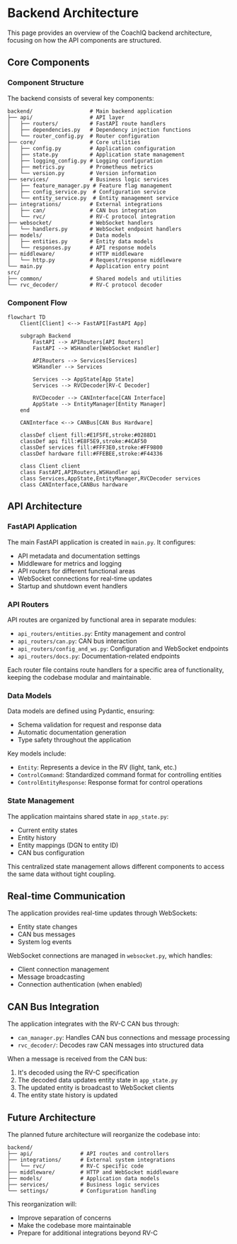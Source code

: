 # Backend Architecture

This page provides an overview of the CoachIQ backend architecture, focusing on how the API components are structured.

## Core Components

### Component Structure

The backend consists of several key components:

```text
backend/                  # Main backend application
├── api/                  # API layer
│   ├── routers/          # FastAPI route handlers
│   ├── dependencies.py   # Dependency injection functions
│   └── router_config.py  # Router configuration
├── core/                 # Core utilities
│   ├── config.py         # Application configuration
│   ├── state.py          # Application state management
│   ├── logging_config.py # Logging configuration
│   ├── metrics.py        # Prometheus metrics
│   └── version.py        # Version information
├── services/             # Business logic services
│   ├── feature_manager.py # Feature flag management
│   ├── config_service.py  # Configuration service
│   └── entity_service.py  # Entity management service
├── integrations/         # External integrations
│   ├── can/              # CAN bus integration
│   └── rvc/              # RV-C protocol integration
├── websocket/            # WebSocket handlers
│   └── handlers.py       # WebSocket endpoint handlers
├── models/               # Data models
│   ├── entities.py       # Entity data models
│   └── responses.py      # API response models
├── middleware/           # HTTP middleware
│   └── http.py           # Request/response middleware
└── main.py               # Application entry point
src/
├── common/               # Shared models and utilities
└── rvc_decoder/          # RV-C protocol decoder
```

### Component Flow

```mermaid
flowchart TD
    Client[Client] <--> FastAPI[FastAPI App]

    subgraph Backend
        FastAPI --> APIRouters[API Routers]
        FastAPI --> WSHandler[WebSocket Handler]

        APIRouters --> Services[Services]
        WSHandler --> Services

        Services --> AppState[App State]
        Services --> RVCDecoder[RV-C Decoder]

        RVCDecoder --> CANInterface[CAN Interface]
        AppState --> EntityManager[Entity Manager]
    end

    CANInterface <--> CANBus[CAN Bus Hardware]

    classDef client fill:#E1F5FE,stroke:#0288D1
    classDef api fill:#E8F5E9,stroke:#4CAF50
    classDef services fill:#FFF3E0,stroke:#FF9800
    classDef hardware fill:#FFEBEE,stroke:#F44336

    class Client client
    class FastAPI,APIRouters,WSHandler api
    class Services,AppState,EntityManager,RVCDecoder services
    class CANInterface,CANBus hardware
```

## API Architecture

### FastAPI Application

The main FastAPI application is created in `main.py`. It configures:

- API metadata and documentation settings
- Middleware for metrics and logging
- API routers for different functional areas
- WebSocket connections for real-time updates
- Startup and shutdown event handlers

### API Routers

API routes are organized by functional area in separate modules:

- `api_routers/entities.py`: Entity management and control
- `api_routers/can.py`: CAN bus interaction
- `api_routers/config_and_ws.py`: Configuration and WebSocket endpoints
- `api_routers/docs.py`: Documentation-related endpoints

Each router file contains route handlers for a specific area of functionality, keeping the codebase modular and maintainable.

### Data Models

Data models are defined using Pydantic, ensuring:

- Schema validation for request and response data
- Automatic documentation generation
- Type safety throughout the application

Key models include:

- `Entity`: Represents a device in the RV (light, tank, etc.)
- `ControlCommand`: Standardized command format for controlling entities
- `ControlEntityResponse`: Response format for control operations

### State Management

The application maintains shared state in `app_state.py`:

- Current entity states
- Entity history
- Entity mappings (DGN to entity ID)
- CAN bus configuration

This centralized state management allows different components to access the same data without tight coupling.

## Real-time Communication

The application provides real-time updates through WebSockets:

- Entity state changes
- CAN bus messages
- System log events

WebSocket connections are managed in `websocket.py`, which handles:

- Client connection management
- Message broadcasting
- Connection authentication (when enabled)

## CAN Bus Integration

The application integrates with the RV-C CAN bus through:

- `can_manager.py`: Handles CAN bus connections and message processing
- `rvc_decoder/`: Decodes raw CAN messages into structured data

When a message is received from the CAN bus:

1. It's decoded using the RV-C specification
2. The decoded data updates entity state in `app_state.py`
3. The updated entity is broadcast to WebSocket clients
4. The entity state history is updated

## Future Architecture

The planned future architecture will reorganize the codebase into:

```
backend/
├── api/               # API routes and controllers
├── integrations/      # External system integrations
│   └── rvc/           # RV-C specific code
├── middleware/        # HTTP and WebSocket middleware
├── models/            # Application data models
├── services/          # Business logic services
└── settings/          # Configuration handling
```

This reorganization will:

- Improve separation of concerns
- Make the codebase more maintainable
- Prepare for additional integrations beyond RV-C
